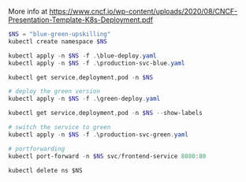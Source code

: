 More info at https://www.cncf.io/wp-content/uploads/2020/08/CNCF-Presentation-Template-K8s-Deployment.pdf

```powershell
$NS = "blue-green-upskilling"
kubectl create namespace $NS

kubectl apply -n $NS -f .\blue-deploy.yaml
kubectl apply -n $NS -f .\production-svc-blue.yaml

kubectl get service,deployment,pod -n $NS

# deploy the green version
kubectl apply -n $NS -f .\green-deploy.yaml

kubectl get service,deployment,pod -n $NS --show-labels

# switch the service to green
kubectl apply -n $NS -f .\production-svc-green.yaml

# portforwarding
kubectl port-forward -n $NS svc/frontend-service 8080:80
```


```
kubectl delete ns $NS
```